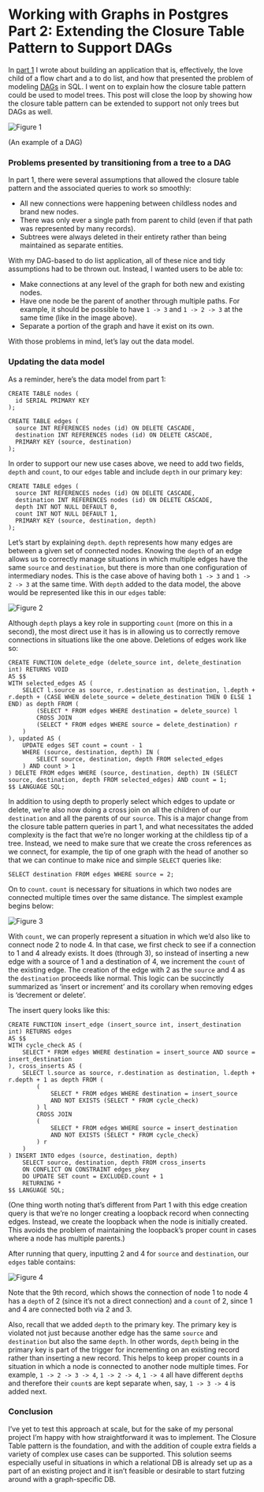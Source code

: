 # Working with Graphs in Postgres Part 2: Extending the Closure Table Pattern to Support DAGs
In [part 1](closure-table-pattern.md) I wrote about building an application that is, effectively, the love child of a flow chart and a to do list, and how that presented the problem of modeling [DAGs](https://en.wikipedia.org/wiki/Directed_acyclic_graph) in SQL. I went on to explain how the closure table pattern could be used to model trees. This post will close the loop by showing how the closure table pattern can be extended to support not only trees but DAGs as well.

![Figure 1](/assets/extended-closure-table-fig-1.png)

(An example of a DAG)

### Problems presented by transitioning from a tree to a DAG

In part 1, there were several assumptions that allowed the closure table pattern and the associated queries to work so smoothly:

* All new connections were happening between childless nodes and brand new nodes.
* There was only ever a single path from parent to child (even if that path was represented by many records).
* Subtrees were always deleted in their entirety rather than being maintained as separate entities.

With my DAG-based to do list application, all of these nice and tidy assumptions had to be thrown out. Instead, I wanted users to be able to:

* Make connections at any level of the graph for both new and existing nodes.
* Have one node be the parent of another through multiple paths. For example, it should be possible to have `1 -> 3` and `1 -> 2 -> 3` at the same time (like in the image above).
* Separate a portion of the graph and have it exist on its own.

With those problems in mind, let’s lay out the data model.

### Updating the data model

As a reminder, here’s the data model from part 1:

```
CREATE TABLE nodes (
  id SERIAL PRIMARY KEY
);

CREATE TABLE edges (
  source INT REFERENCES nodes (id) ON DELETE CASCADE,
  destination INT REFERENCES nodes (id) ON DELETE CASCADE,
  PRIMARY KEY (source, destination)
);
```

In order to support our new use cases above, we need to add two fields, `depth` and `count`, to our `edges` table and include `depth` in our primary key:

```
CREATE TABLE edges (
  source INT REFERENCES nodes (id) ON DELETE CASCADE,
  destination INT REFERENCES nodes (id) ON DELETE CASCADE,
  depth INT NOT NULL DEFAULT 0,
  count INT NOT NULL DEFAULT 1,
  PRIMARY KEY (source, destination, depth)
);
```

Let’s start by explaining `depth`. `depth` represents how many edges are between a given set of connected nodes. Knowing the `depth` of an edge allows us to correctly manage situations in which multiple edges have the same `source` and `destination`, but there is more than one configuration of intermediary nodes. This is the case above of having both `1 -> 3` and `1 -> 2 -> 3` at the same time. With `depth` added to the data model, the above would be represented like this in our `edges` table: 

![Figure 2](/assets/extended-closure-table-fig-2.png)

Although `depth` plays a key role in supporting `count` (more on this in a second), the most direct use it has is in allowing us to correctly remove connections in situations like the one above.  Deletions of edges work like so:

```
CREATE FUNCTION delete_edge (delete_source int, delete_destination int) RETURNS VOID
AS $$
WITH selected_edges AS (
	SELECT l.source as source, r.destination as destination, l.depth + r.depth + (CASE WHEN delete_source = delete_destination THEN 0 ELSE 1 END) as depth FROM (
		(SELECT * FROM edges WHERE destination = delete_source) l 
		CROSS JOIN
		(SELECT * FROM edges WHERE source = delete_destination) r
	)
), updated AS (
	UPDATE edges SET count = count - 1
	WHERE (source, destination, depth) IN (
		SELECT source, destination, depth FROM selected_edges
	) AND count > 1
) DELETE FROM edges WHERE (source, destination, depth) IN (SELECT source, destination, depth FROM selected_edges) AND count = 1;
$$ LANGUAGE SQL;
```

In addition to using depth to properly select which edges to update or delete, we’re also now doing a cross join on all the children of our `destination` and all the parents of our `source`. This is a major change from the closure table pattern queries in part 1, and what necessitates the added complexity is the fact that we’re no longer working at the childless tip of a tree. Instead, we need to make sure that we create the cross references as we connect, for example, the tip of one graph with the head of another so that we can continue to make nice and simple `SELECT` queries like:

```
SELECT destination FROM edges WHERE source = 2;
```

On to `count`. `count` is necessary for situations in which two nodes are connected multiple times over the same distance. The simplest example begins below:

![Figure 3](/assets/extended-closure-table-fig-3.png)

With `count`, we can properly represent a situation in which we’d also like to connect node 2 to node 4. In that case, we first check to see if a connection to 1 and 4 already exists. It does (through 3), so instead of inserting a new edge with a source of 1 and a destination of 4, we increment the `count` of the existing edge. The creation of the edge with 2 as the `source` and 4 as the `destination` proceeds like normal. This logic can be succinctly summarized as ‘insert or increment’ and its corollary when removing edges is ‘decrement or delete’.

The insert query looks like this:

```
CREATE FUNCTION insert_edge (insert_source int, insert_destination int) RETURNS edges
AS $$
WITH cycle_check AS (
	SELECT * FROM edges WHERE destination = insert_source AND source = insert_destination
), cross_inserts AS (
	SELECT l.source as source, r.destination as destination, l.depth + r.depth + 1 as depth FROM (
		(
			SELECT * FROM edges WHERE destination = insert_source
			AND NOT EXISTS (SELECT * FROM cycle_check)
		) l
		CROSS JOIN
		(
			SELECT * FROM edges WHERE source = insert_destination
			AND NOT EXISTS (SELECT * FROM cycle_check)
		) r 
	)
) INSERT INTO edges (source, destination, depth)
	SELECT source, destination, depth FROM cross_inserts
	ON CONFLICT ON CONSTRAINT edges_pkey
	DO UPDATE SET count = EXCLUDED.count + 1
	RETURNING *
$$ LANGUAGE SQL;
```

(One thing worth noting that’s different from Part 1 with this edge creation query is that we’re no longer creating a loopback record when connecting edges. Instead, we create the loopback when the node is initially created. This avoids the problem of maintaining the loopback’s proper count in cases where a node has multiple parents.)

After running that query, inputting 2 and 4 for `source` and `destination`, our `edges` table contains:

![Figure 4](/assets/extended-closure-table-fig-4.png)

Note that the 9th record, which shows the connection of node 1 to node 4 has a `depth` of 2 (since it’s not a direct connection) and a `count` of 2, since 1 and 4 are connected both via 2 and 3.

Also, recall that we added `depth` to the primary key. The primary key is violated not just because another edge has the same `source` and `destination` but also the same `depth`. In other words, `depth` being in the primary key is part of the trigger for incrementing on an existing record rather than inserting a new record. This helps to keep proper counts in a situation in which a node is connected to another node multiple times. For example, `1 -> 2 -> 3 -> 4`, `1 -> 2 -> 4`, `1 -> 4` all have different `depth`s and therefore their `count`s are kept separate when, say, `1 -> 3 -> 4` is added next.

### Conclusion

I’ve yet to test this approach at scale, but for the sake of my personal project I’m happy with how straightforward it was to implement. The Closure Table pattern is the foundation, and with the addition of couple extra fields a variety of complex use cases can be supported. This solution seems especially useful in situations in which a relational DB is already set up as a part of an existing project and it isn’t feasible or desirable to start futzing around with a graph-specific DB.
